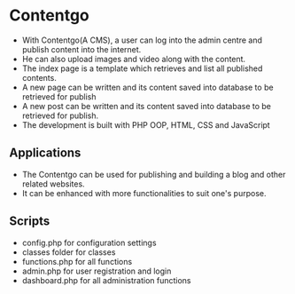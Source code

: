 # Contentgo
* With Contentgo(A CMS), a user can log into the admin centre and publish content into the internet. 
* He can also upload images and video along with the content.
* The index page is a template which retrieves and list all published contents.
* A new page can be written and its content saved into database to be retrieved for publish
* A new post can be written and its content saved into database to be retrieved for publish.
* The development is built with PHP OOP, HTML, CSS and JavaScript
## Applications
* The Contentgo can be used for publishing and building a blog and other related websites. 
* It can be enhanced with more functionalities to suit one's purpose.

## Scripts
* config.php for configuration settings
* classes folder for classes
* functions.php for all functions
* admin.php for user registration and login
* dashboard.php for all administration functions
